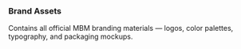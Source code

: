 ### Brand Assets
Contains all official MBM branding materials — logos, color palettes, typography, and packaging mockups.
